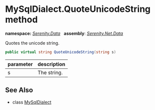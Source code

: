 # MySqlDialect.QuoteUnicodeString method
**namespace:** *[Serenity.Data](../../README.md#serenity.data-namespace)*   **assembly**: *[Serenity.Net.Data](../../README.md)*

Quotes the unicode string.

```csharp
public virtual string QuoteUnicodeString(string s)
```

| parameter | description |
| --- | --- |
| s | The string. |

## See Also

* class [MySqlDialect](../MySqlDialect.md)